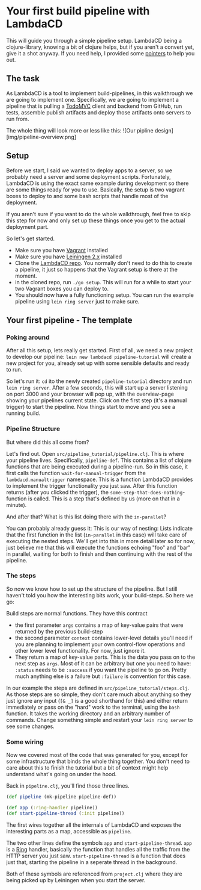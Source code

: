 # Your first build pipeline with LambdaCD

This will guide you through a simple pipeline setup.
LambdaCD being a clojure-library, knowing a bit of clojure helps, but if you aren't a convert yet, give it a shot anyway. If you need help, I provided some [pointers](basic-clojure.md) to help you out.

## The task

As LambdaCD is a tool to implement build-pipelines, in this walkthrough we are going to implement one. Specifically, we are going to implement a pipeline that is pulling a [TodoMVC](http://todomvc.com/) client and backend from GitHub, run tests, assemble publish artifacts and deploy those artifacts onto servers to run from.

The whole thing will look more or less like this:
![Our pipline design][img/pipeline-overview.png]

## Setup

Before we start, I said we wanted to deploy apps to a server, so we probably need a server and some deployment scripts. Fortunately, LambdaCD is using the exact same example during development so there are some things ready for you to use. Basically, the setup is two vagrant boxes to deploy to and some bash scripts that handle most of the deployment.

If you aren't sure if you want to do the whole walkthrough, feel free to skip this step for now and only set up these things once you get to the actual deployment part.

So let's get started.
* Make sure you have [Vagrant](http://www.vagrantup.com/downloads.html) installed
* Make sure you have [Leiningen 2.x](http://leiningen.org/#install) installed
* Clone the [LambdaCD repo](https://github.com/flosell/lambdacd). You normally don't need to do this to create a pipeline, it just so happens that the Vagrant setup is there at the moment.
* in the cloned repo, run `./go setup`. This will run for a while to start your two Vagrant boxes you can deploy to.
* You should now have a fully functioning setup. You can run the example pipeline using `lein ring server` just to make sure.


## Your first pipeline - The template

### Poking around

After all this setup, lets really get started. First of all, we need a new project to develop our pipeline: `lein new lambdacd pipeline-tutorial` will create a new project for you, already set up with some sensible defaults and ready to run.

So let's run it: `cd` ito the newly created `pipeline-tutorial` directory and run `lein ring server`. After a few seconds, this will start up a server listening on port 3000 and your browser will pop up, with the overview-page showing your pipelines current state. Click on the first step (it's a manual trigger) to start the pipeline. Now things start to move and you see a running build.

### Pipeline Structure

But where did this all come from?

Let's find out. Open `src/pipeline_tutorial/pipeline.clj`. This is where your pipeline lives. Specifically, `pipeline-def`. This contains a list of clojure functions that are being executed during a pipeline-run. So in this case, it first calls the function `wait-for-manual-trigger` from the `lambdacd.manualtrigger` namespace. This is a function LambdaCD provides to implement the trigger functionality you just saw. After this function returns (after you clicked the trigger), the `some-step-that-does-nothing`-function is called. This is a step that's defined by us (more on that in a minute).

And after that? What is this list doing there with the `in-parallel`?

You can probably already guess it: This is our way of nesting: Lists indicate that the first function in the list (`in-parallel` in this case) will take care of executing the nested steps. We'll get into this in more detail later so for now, just believe me that this will execute the functions echoing "foo" and "bar" in parallel, waiting for both to finish and then continuing with the rest of the pipeline.

### The steps

So now we know how to set up the structure of the pipeline. But I still haven't told you how the interesting bits work, your build-steps. So here we go:

Build steps are normal functions. They have this contract

* the first parameter `args` contains a map of key-value pairs that were returned by the previous build-step
* the second parameter `context` contains lower-level details you'll need if you are planning to implement your own control-flow operations and other lower level functionality. For now, just ignore it.
* They return a map of key-value parts. This is the data you pass on to the next step as `args`. Most of it can be arbitrary but one you need to have: `:status` needs to be `:success` if you want the pipeline to go on. Pretty much anything else is a failure but `:failure` is convention for this case.

In our example the steps are defined in `src/pipeline_tutorial/steps.clj`. As those steps are so simple, they don't care much about anything so they just ignore any input (`[& _]` is a good shorthand for this) and either return immediately or pass on the "hard" work to the terminal, using the `bash` function. It takes the working directory and an arbitrary number of commands. Change something simple and restart your `lein ring server` to see some changes.

### Some wiring

Now we covered most of the code that was generated for you, except for some infrastructure that binds the whole thing together. You don't need to care about this to finish the tutorial but a bit of context might help understand what's going on under the hood.

Back in `pipeline.clj`, you'll find those three lines.
```clojure
(def pipeline (mk-pipeline pipeline-def))

(def app (:ring-handler pipeline))
(def start-pipeline-thread (:init pipeline))
```
The first wires together all the internals of LambdaCD and exposes the interesting parts as a map, accessible as `pipeline`.

The two other lines define the symbols `app` and `start-pipeline-thread`. `app` is a [Ring](https://github.com/ring-clojure/ring) handler, basically the function that handles all the traffic from the HTTP server you just saw.
`start-pipeline-thread` is a function that does just that, starting the pipeline in a seperate thread in the background.

Both of these symbols are referenced from `project.clj` where they are being picked up by Leiningen when you start the server.
